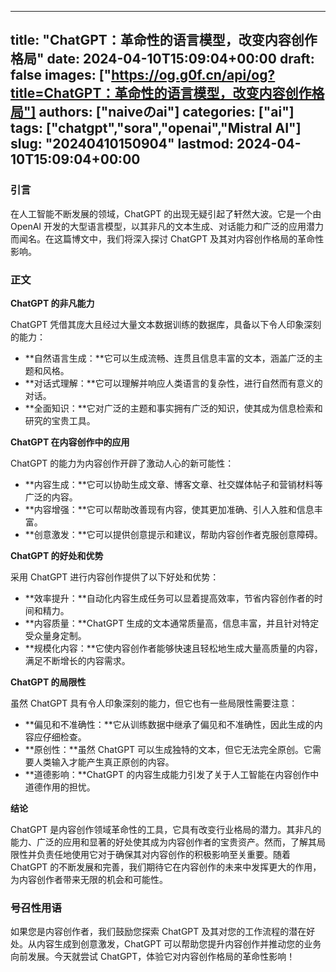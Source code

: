 
---
title: "ChatGPT：革命性的语言模型，改变内容创作格局"
date: 2024-04-10T15:09:04+00:00
draft: false
images: ["https://og.g0f.cn/api/og?title=ChatGPT：革命性的语言模型，改变内容创作格局"]
authors: ["naiveのai"]
categories: ["ai"]
tags: ["chatgpt","sora","openai","Mistral AI"]
slug: "20240410150904"
lastmod: 2024-04-10T15:09:04+00:00
---
### 引言

在人工智能不断发展的领域，ChatGPT 的出现无疑引起了轩然大波。它是一个由 OpenAI 开发的大型语言模型，以其非凡的文本生成、对话能力和广泛的应用潜力而闻名。在这篇博文中，我们将深入探讨 ChatGPT 及其对内容创作格局的革命性影响。

### 正文

**ChatGPT 的非凡能力**

ChatGPT 凭借其庞大且经过大量文本数据训练的数据库，具备以下令人印象深刻的能力：

- **自然语言生成：**它可以生成流畅、连贯且信息丰富的文本，涵盖广泛的主题和风格。
- **对话式理解：**它可以理解并响应人类语言的复杂性，进行自然而有意义的对话。
- **全面知识：**它对广泛的主题和事实拥有广泛的知识，使其成为信息检索和研究的宝贵工具。

**ChatGPT 在内容创作中的应用**

ChatGPT 的能力为内容创作开辟了激动人心的新可能性：

- **内容生成：**它可以协助生成文章、博客文章、社交媒体帖子和营销材料等广泛的内容。
- **内容增强：**它可以帮助改善现有内容，使其更加准确、引人入胜和信息丰富。
- **创意激发：**它可以提供创意提示和建议，帮助内容创作者克服创意障碍。

**ChatGPT 的好处和优势**

采用 ChatGPT 进行内容创作提供了以下好处和优势：

- **效率提升：**自动化内容生成任务可以显着提高效率，节省内容创作者的时间和精力。
- **内容质量：**ChatGPT 生成的文本通常质量高，信息丰富，并且针对特定受众量身定制。
- **规模化内容：**它使内容创作者能够快速且轻松地生成大量高质量的内容，满足不断增长的内容需求。

**ChatGPT 的局限性**

虽然 ChatGPT 具有令人印象深刻的能力，但它也有一些局限性需要注意：

- **偏见和不准确性：**它从训练数据中继承了偏见和不准确性，因此生成的内容应仔细检查。
- **原创性：**虽然 ChatGPT 可以生成独特的文本，但它无法完全原创。它需要人类输入才能产生真正原创的内容。
- **道德影响：**ChatGPT 的内容生成能力引发了关于人工智能在内容创作中道德作用的担忧。

**结论**

ChatGPT 是内容创作领域革命性的工具，它具有改变行业格局的潜力。其非凡的能力、广泛的应用和显著的好处使其成为内容创作者的宝贵资产。然而，了解其局限性并负责任地使用它对于确保其对内容创作的积极影响至关重要。随着 ChatGPT 的不断发展和完善，我们期待它在内容创作的未来中发挥更大的作用，为内容创作者带来无限的机会和可能性。

### 号召性用语

如果您是内容创作者，我们鼓励您探索 ChatGPT 及其对您的工作流程的潜在好处。从内容生成到创意激发，ChatGPT 可以帮助您提升内容创作并推动您的业务向前发展。今天就尝试 ChatGPT，体验它对内容创作格局的革命性影响！